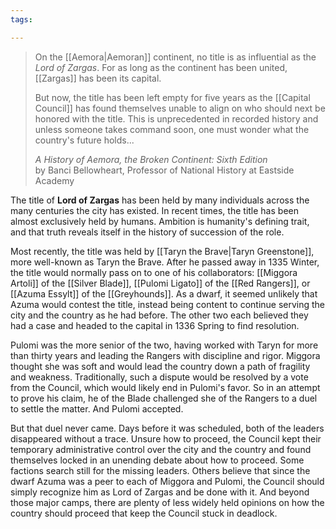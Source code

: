 ```yaml
---
tags:

---
```

>On the [[Aemora|Aemoran]] continent, no title is as influential as the *Lord of Zargas*. For as long as the continent has been united, [[Zargas]] has been its capital.
>
>But now, the title has been left empty for five years as the [[Capital Council]] has found themselves unable to align on who should next be honored with the title. This is unprecedented in recorded history and unless someone takes command soon, one must wonder what the country's future holds...
>
>*A History of Aemora, the Broken Continent: Sixth Edition*    
>by Banci Bellowheart, Professor of National History at Eastside Academy

The title of **Lord of Zargas** has been held by many individuals across the many centuries the city has existed. In recent times, the title has been almost exclusively held by humans. Ambition is humanity's defining trait, and that truth reveals itself in the history of succession of the role.

Most recently, the title was held by [[Taryn the Brave|Taryn Greenstone]], more well-known as Taryn the Brave. After he passed away in 1335 Winter, the title would normally pass on to one of his collaborators: [[Miggora Artoli]] of the [[Silver Blade]], [[Pulomi Ligato]] of the [[Red Rangers]], or [[Azuma Essylt]] of the [[Greyhounds]]. As a dwarf, it seemed unlikely that Azuma would contest the title, instead being content to continue serving the city and the country as he had before. The other two each believed they had a case and headed to the capital in 1336 Spring to find resolution.

Pulomi was the more senior of the two, having worked with Taryn for more than thirty years and leading the Rangers with discipline and rigor. Miggora thought she was soft and would lead the country down a path of fragility and weakness. Traditionally, such a dispute would be resolved by a vote from the Council, which would likely end in Pulomi's favor. So in an attempt to prove his claim, he of the Blade challenged she of the Rangers to a duel to settle the matter. And Pulomi accepted.

But that duel never came. Days before it was scheduled, both of the leaders disappeared without a trace. Unsure how to proceed, the Council kept their temporary administrative control over the city and the country and found themselves locked in an unending debate about how to proceed. Some factions search still for the missing leaders. Others believe that since the dwarf Azuma was a peer to each of Miggora and Pulomi, the Council should simply recognize him as Lord of Zargas and be done with it. And beyond those major camps, there are plenty of less widely held opinions on how the country should proceed that keep the Council stuck in deadlock.